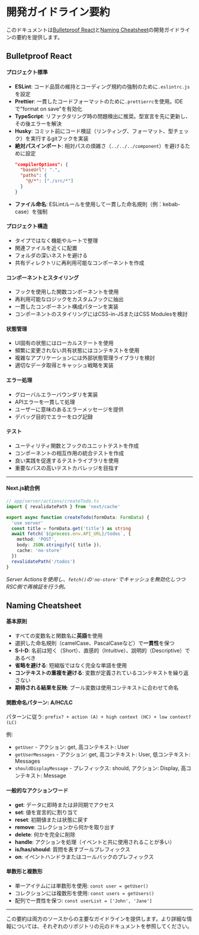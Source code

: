 <!-- MAX_TOKENS: 2000 -->
# 開発ガイドライン要約

このドキュメントは[Bulletproof React](https://github.com/alan2207/bulletproof-react)と[Naming Cheatsheet](https://github.com/kettanaito/naming-cheatsheet)の開発ガイドラインの要約を提供します。

## Bulletproof React

#### プロジェクト標準

- **ESLint**: コード品質の維持とコーディング規約の強制のために`.eslintrc.js`を設定
- **Prettier**: 一貫したコードフォーマットのために`.prettierrc`を使用。IDEで"format on save"を有効化
- **TypeScript**: リファクタリング時の問題検出に推奨。型宣言を先に更新し、その後エラーを解決
- **Husky**: コミット前にコード検証（リンティング、フォーマット、型チェック）を実行するgitフックを実装
- **絶対パスインポート**: 相対パスの煩雑さ（`../../../component`）を避けるために設定
  ```json
  "compilerOptions": {
    "baseUrl": ".",
    "paths": {
      "@/*": ["./src/*"]
    }
  }
  ```
- **ファイル命名**: ESLintルールを使用して一貫した命名規則（例：kebab-case）を強制

#### プロジェクト構造

- タイプではなく機能やルートで整理
- 関連ファイルを近くに配置
- フォルダの深いネストを避ける
- 共有ディレクトリに再利用可能なコンポーネントを作成

#### コンポーネントとスタイリング

- フックを使用した関数コンポーネントを使用
- 再利用可能なロジックをカスタムフックに抽出
- 一貫したコンポーネント構成パターンを実装
- コンポーネントのスタイリングにはCSS-in-JSまたはCSS Modulesを検討

#### 状態管理

- UI固有の状態にはローカルステートを使用
- 頻繁に変更されない共有状態にはコンテキストを使用
- 複雑なアプリケーションには外部状態管理ライブラリを検討
- 適切なデータ取得とキャッシュ戦略を実装

#### エラー処理

- グローバルエラーバウンダリを実装
- APIエラーを一貫して処理
- ユーザーに意味のあるエラーメッセージを提供
- デバッグ目的でエラーをログ記録

#### テスト

- ユーティリティ関数とフックのユニットテストを作成
- コンポーネントの相互作用の統合テストを作成
- 良い実践を促進するテストライブラリを使用
- 重要なパスの高いテストカバレッジを目指す

---

#### Next.js統合例

```ts
// app/server/actions/createTodo.ts
import { revalidatePath } from 'next/cache'

export async function createTodo(formData: FormData) {
  'use server'
  const title = formData.get('title') as string
  await fetch(`${process.env.API_URL}/todos`, {
    method: 'POST',
    body: JSON.stringify({ title }),
    cache: 'no-store'
  })
  revalidatePath('/todos')
}
```
*Server Actionsを使用し、`fetch()`の`'no-store'`でキャッシュを無効化しつつRSC側で再検証を行う例。*

## Naming Cheatsheet

#### 基本原則

- すべての変数名と関数名に**英語**を使用
- 選択した命名規則（camelCase、PascalCaseなど）で**一貫性**を保つ
- **S-I-D**: 名前は短く（Short）、直感的（Intuitive）、説明的（Descriptive）であるべき
- **省略を避ける**: 短縮版ではなく完全な単語を使用
- **コンテキストの重複を避ける**: 変数が定義されているコンテキストを繰り返さない
- **期待される結果を反映**: ブール変数は使用コンテキストに合わせて命名

#### 関数命名パターン: A/HC/LC

パターンに従う: `prefix? + action (A) + high context (HC) + low context? (LC)`

例:
- `getUser` - アクション: get, 高コンテキスト: User
- `getUserMessages` - アクション: get, 高コンテキスト: User, 低コンテキスト: Messages
- `shouldDisplayMessage` - プレフィックス: should, アクション: Display, 高コンテキスト: Message

#### 一般的なアクションワード

- **get**: データに即時または非同期でアクセス
- **set**: 値を宣言的に割り当て
- **reset**: 初期値または状態に戻す
- **remove**: コレクションから何かを取り出す
- **delete**: 何かを完全に削除
- **handle**: アクションを処理（イベントと共に使用されることが多い）
- **is/has/should**: 質問を表すブールプレフィックス
- **on**: イベントハンドラまたはコールバックのプレフィックス

#### 単数形と複数形

- 単一アイテムには単数形を使用: `const user = getUser()`
- コレクションには複数形を使用: `const users = getUsers()`
- 配列で一貫性を保つ: `const userList = ['John', 'Jane']`

---

この要約は両方のソースからの主要なガイドラインを提供します。より詳細な情報については、それぞれのリポジトリの元のドキュメントを参照してください。 
